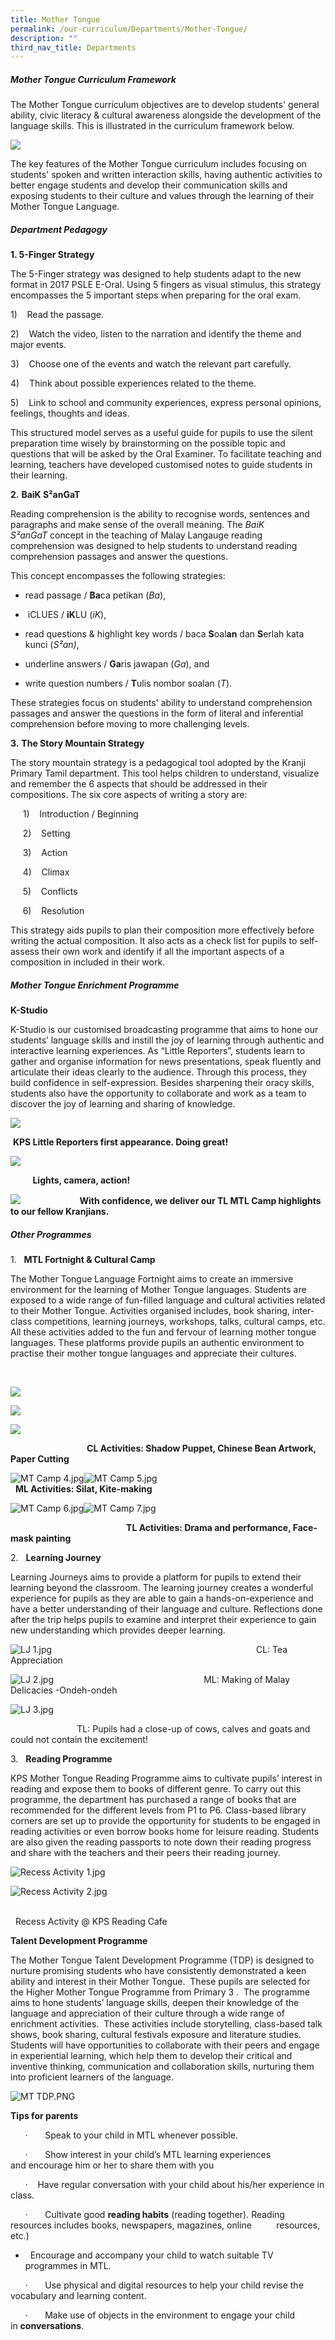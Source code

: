 ```yaml
---
title: Mother Tongue
permalink: /our-curriculum/Departments/Mother-Tongue/
description: ""
third_nav_title: Departments
---
```

##### **Mother Tongue Curriculum Framework**

  

The Mother Tongue curriculum objectives are to develop students' general ability, civic literacy & cultural awareness alongside the development of the language skills. This is illustrated in the curriculum framework below. 

![](/images/Our%20Curriculum/Departments/Mother%20Tongue/M1.png)  

The key features of the Mother Tongue curriculum includes focusing on students' spoken and written interaction skills, having authentic activities to better engage students and develop their communication skills and exposing students to their culture and values through the learning of their Mother Tongue Language. 

  

##### **Department Pedagogy**

**1\. 5-Finger Strategy**

The 5-Finger strategy was designed to help students adapt to the new format in 2017 PSLE E-Oral. Using 5 fingers as visual stimulus, this strategy encompasses the 5 important steps when preparing for the oral exam.

 1)    Read the passage.
 
 2)    Watch the video, listen to the narration and identify the theme and major events.
 
 3)    Choose one of the events and watch the relevant part carefully.
 
 4)    Think about possible experiences related to the theme.
 
 5)    Link to school and community experiences, express personal opinions, feelings, thoughts and ideas.

This structured model serves as a useful guide for pupils to use the silent preparation time wisely by brainstorming on the possible topic and questions that will be asked by the Oral Examiner. To facilitate teaching and learning, teachers have developed customised notes to guide students in their learning.

**2.** **BaiK S²anGaT**

Reading comprehension is the ability to recognise words, sentences and paragraphs and make sense of the overall meaning. The _BaiK S²anGaT_ concept in the teaching of Malay Langauge reading comprehension was designed to help students to understand reading comprehension passages and answer the questions.

This concept encompasses the following strategies:

* read passage / **Ba**ca petikan (_Ba_),

*  iCLUES / **iK**LU (_iK_),

* read questions & highlight key words / baca **S**oal**an** dan **S**erlah kata kunci (_S²an)_,

* underline answers / **Ga**ris jawapan (_Ga_), and

* write question numbers / **T**ulis nombor soalan (_T_).

  

These strategies focus on students' ability to understand comprehension passages and answer the questions in the form of literal and inferential comprehension before moving to more challenging levels.

**3.** **The Story Mountain Strategy**

The story mountain strategy is a pedagogical tool adopted by the Kranji Primary Tamil department. This tool helps children to understand, visualize and remember the 6 aspects that should be addressed in their compositions. The six core aspects of writing a story are:

     1)    Introduction / Beginning

     2)    Setting

     3)    Action

     4)    Climax

     5)    Conflicts

     6)    Resolution

This strategy aids pupils to plan their composition more effectively before writing the actual composition. It also acts as a check list for pupils to self-assess their own work and identify if all the important aspects of a composition in included in their work. 

##### **Mother Tongue Enrichment Programme**

  
**K-Studio**  

K-Studio is our customised broadcasting programme that aims to hone our students’ language skills and instill the joy of learning through authentic and interactive learning experiences. As “Little Reporters”, students learn to gather and organise information for news presentations, speak fluently and articulate their ideas clearly to the audience. Through this process, they build confidence in self-expression. Besides sharpening their oracy skills, students also have the opportunity to collaborate and work as a team to discover the joy of learning and sharing of knowledge. 

![](/images/Our%20Curriculum/Departments/Mother%20Tongue/M2.png)

 **KPS Little Reporters first appearance. Doing great!**

![](/images/Our%20Curriculum/Departments/Mother%20Tongue/M3.png)

         **Lights, camera, action!**

![](/images/Our%20Curriculum/Departments/Mother%20Tongue/M4.png)                        **With confidence, we deliver our TL MTL Camp highlights to our fellow Kranjians.**   

##### **Other Programmes**

  

1.   **MTL Fortnight & Cultural Camp**

  

The Mother Tongue Language Fortnight aims to create an immersive environment for the learning of Mother Tongue languages. Students are exposed to a wide range of fun-filled language and cultural activities related to their Mother Tongue. Activities organised includes, book sharing, inter-class competitions, learning journeys, workshops, talks, cultural camps, etc. All these activities added to the fun and fervour of learning mother tongue languages. These platforms provide pupils an authentic environment to practise their mother tongue languages and appreciate their cultures.

                           

![](/images/Our%20Curriculum/Departments/Mother%20Tongue/M5.jpg)

![](/images/Our%20Curriculum/Departments/Mother%20Tongue/M6.jpg)

![](/images/Our%20Curriculum/Departments/Mother%20Tongue/M7.jpg)

                               **CL Activities: Shadow Puppet, Chinese Bean Artwork, Paper Cutting**

![MT Camp 4.jpg](https://kranjipri-moe-edu-sg-admin.cwp.sg/qql/slot/u1370/Departments/MT%20Camp%204.jpg)![MT Camp 5.jpg](https://kranjipri-moe-edu-sg-admin.cwp.sg/qql/slot/u1370/Departments/MT%20Camp%205.jpg)                                                                      **ML Activities: Silat, Kite-making**

![MT Camp 6.jpg](https://kranjipri-moe-edu-sg-admin.cwp.sg/qql/slot/u1370/Departments/MT%20Camp%206.jpg)![MT Camp 7.jpg](https://kranjipri-moe-edu-sg-admin.cwp.sg/qql/slot/u1370/Departments/MT%20Camp%207.jpg)

                                               **TL Activities: Drama and performance, Face-mask painting**  

2.   **Learning Journey**

  

Learning Journeys aims to provide a platform for pupils to extend their learning beyond the classroom. The learning journey creates a wonderful experience for pupils as they are able to gain a hands-on-experience and have a better understanding of their language and culture. Reflections done after the trip helps pupils to examine and interpret their experience to gain new understanding which provides deeper learning.  

  

  

![LJ 1.jpg](https://kranjipri-moe-edu-sg-admin.cwp.sg/qql/slot/u1370/Departments/LJ%201.jpg)                                                                                   CL: Tea Appreciation

  

![LJ 2.jpg](https://kranjipri-moe-edu-sg-admin.cwp.sg/qql/slot/u1370/Departments/LJ%202.jpg)                                                             ML: Making of Malay Delicacies -Ondeh-ondeh

![LJ 3.jpg](https://kranjipri-moe-edu-sg-admin.cwp.sg/qql/slot/u1370/Departments/LJ%203.jpg)

                           TL: Pupils had a close-up of cows, calves and goats and could not contain the excitement!

  

3.   **Reading Programme**

  

KPS Mother Tongue Reading Programme aims to cultivate pupils’ interest in reading and expose them to books of different genre. To carry out this programme, the department has purchased a range of books that are recommended for the different levels from P1 to P6. Class-based library corners are set up to provide the opportunity for students to be engaged in reading activities or even borrow books home for leisure reading. Students are also given the reading passports to note down their reading progress and share with the teachers and their peers their reading journey. 

![Recess Activity 1.jpg](https://kranjipri-moe-edu-sg-admin.cwp.sg/qql/slot/u1370/Departments/Recess%20Activity%201.jpg)

![Recess Activity 2.jpg](https://kranjipri-moe-edu-sg-admin.cwp.sg/qql/slot/u1370/Departments/Recess%20Activity%202.jpg)

                                                                                                                    Recess Activity @ KPS Reading Cafe

  

**Talent Development Programme**

The Mother Tongue Talent Development Programme (TDP) is designed to nurture promising students who have consistently demonstrated a keen ability and interest in their Mother Tongue.  These pupils are selected for the Higher Mother Tongue Programme from Primary 3 .  The programme aims to hone students’ language skills, deepen their knowledge of the language and appreciation of their culture through a wide range of enrichment activities.  These activities include storytelling, class-based talk shows, book sharing, cultural festivals exposure and literature studies.  Students will have opportunities to collaborate with their peers and engage in experiential learning, which help them to develop their critical and inventive thinking, communication and collaboration skills, nurturing them into proficient learners of the language.  

![MT TDP.PNG](https://kranjipri-moe-edu-sg-admin.cwp.sg/qql/slot/u1370/MT%20TDP.PNG)

**Tips for parents**

      ·       Speak to your child in MTL whenever possible.

      ·       Show interest in your child’s MTL learning experiences and encourage him or her to share them with you

      ·    Have regular conversation with your child about his/her experience in class.

      ·       Cultivate good **reading habits** (reading together). Reading resources includes books, newspapers, magazines, online          resources, etc.)

*     Encourage and accompany your child to watch suitable TV programmes in MTL.

      ·       Use physical and digital resources to help your child revise the vocabulary and learning content.

      ·       Make use of objects in the environment to engage your child in **conversations**.